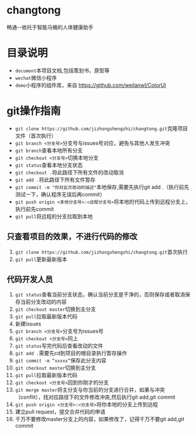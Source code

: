 # changtong
畅通--依托于智能马桶的人体健康助手

# 目录说明
* `document`本项目文档,包括策划书，原型等
* `wechat`微信小程序
* `demo`小程序的组件库，来自 https://github.com/weilanwl/ColorUI

# git操作指南
* `git clone https://github.com/jizhongshengzhi/changtong.git`克隆项目文件（首次执行）
* `git branch <分支号>`分支号与issues号对应，避免与其他人发生冲突
* `git branch`查看本地所有分支
* `git checkout <分支号>`切换本地分支
* `git status`查看本地分支状态
* `git checkout .`将此路径下所有文件的改动取消
* `git add .`将此路径下所有文件暂存
* `git commit -m "你对此次改动的描述"`本地保存,需要先执行git add .（执行前先测试一下，确认程序无误后再commit）
* `git push origin <本地分支号>:<远程分支号>`将本地的代码上传到远程分支上，执行前先commit
* `git pull`将远程的分支拉取到本地

## 只查看项目的效果，不进行代码的修改
1. `git clone https://github.com/jizhongshengzhi/changtong.git`首次执行
2. `git pull`更新最新版本

## 代码开发人员
1. `git status`查看当前分支状态，确认当前分支是干净的，否则保存或者取消保存当前分支改动的内容
2. `git checkout master`切换到主分支
3. `git pull`拉取最新版本代码
4. 新建issues
5. `git branch <分支号>`分支号为issues号
6. `git checkout <分支号>`同上
7. `git status`写完代码后查看改动的文件
8. `git add .`需要先cd到项目的根目录执行暂存操作
9. `git commit -m “xxxxx”`保存此分支内容
10. `git checkout master`切换到主分支
11. `git pull`拉取最新版本代码
12. `git checkout <分支号>`回到你刚才的分支
13. `git merge master`将主分支与你当前的分支进行合并，如果与冲突（conflit），找对应路径下的文件修改冲突,然后执行git add,git commit
14. `git push origin <分支号>:<分支号>`将你本地的分支上传到远程
15. 建立pull request，提交合并代码的申请
16. 千万不要修改master分支上的内容，如果修改了，记得千万不要git add,git commit
